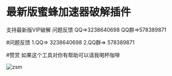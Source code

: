 # 最新版蜜蜂加速器破解插件
支持最新版VIP破解 问题反馈 QQ=>3238640698 QQ群=>578389871

#问题反馈
1.QQ=> 3238640698 2.QQ群=> 578389871

#赞赏
如果这个工具对你有帮助可以请我喝杯咖啡

![zsm](https://user-images.githubusercontent.com/122789775/235093961-90928898-5468-4ad3-beb3-dfa821f15226.jpg)
